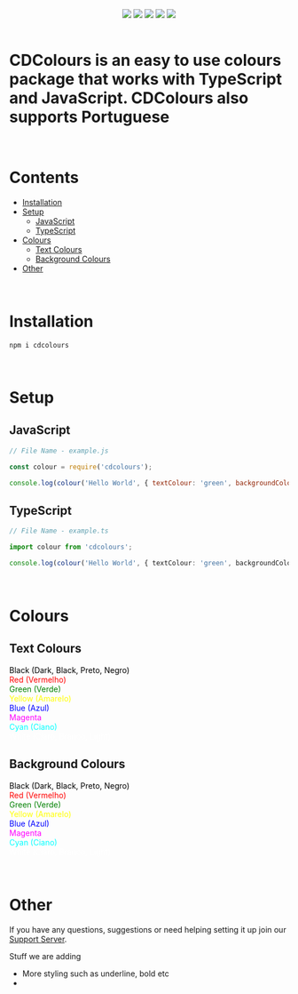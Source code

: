 

<div style="text-align:center">
<a href="https://discord.com/invite/jUNbV5u"><img src="https://img.shields.io/discord/769710808435261490.svg"></a>
<a href="https://www.npmjs.com/package/cdcolours"><img src="https://img.shields.io/npm/dt/cdcolours.svg"></a>
<a href="https://www.npmjs.com/package/cdcolours"><img src="https://img.shields.io/npm/dm/cdcolours.svg?style=color=blue"></a>
<a href="https://www.npmjs.com/package/cdcolours"><img src="https://img.shields.io/npm/v/cdcolours.svg?style=color=blue"></a>
<a href="https://github.com/CreativeDevelopments/CDColours"><img src="https://img.shields.io/badge/license-MIT-blue.svg?style=flat-square"></a>
</div>

<br>

<h1>CDColours is an easy to use colours package that works with TypeScript and JavaScript. CDColours also supports Portuguese</h1>

<br>

# Contents

- [Installation](#installation)
- [Setup](#setup)
    - [JavaScript](#javascript)
    - [TypeScript](#typescript)
- [Colours](#colours)
    - [Text Colours](#text-colours)
    - [Background Colours](#background-colours)
- [Other](#other)

<br>

# Installation
```
npm i cdcolours
```

<br>

# Setup

## JavaScript
```js
// File Name - example.js

const colour = require('cdcolours');

console.log(colour('Hello World', { textColour: 'green', backgroundColour: 'cyan'}));
```

## TypeScript
```ts
// File Name - example.ts

import colour from 'cdcolours';

console.log(colour('Hello World', { textColour: 'green', backgroundColour: 'cyan'}));
```

<br>

# Colours

## Text Colours
<span style="color: black">Black (Dark, Black, Preto, Negro)</span>  
<span style="color: red">Red (Vermelho)</span>  
<span style="color: green">Green (Verde)</span>  
<span style="color: yellow">Yellow (Amarelo)</span>  
<span style="color: blue">Blue (Azul)</span>  
<span style="color: magenta">Magenta</span>  
<span style="color: cyan">Cyan (Ciano)</span>  
<span style="color:white">White (Claro, Branco, Light)</span>  

## Background Colours
<span style="color: black">Black (Dark, Black, Preto, Negro)</span>  
<span style="color: red">Red (Vermelho)</span>  
<span style="color: green">Green (Verde)</span>  
<span style="color: yellow">Yellow (Amarelo)</span>  
<span style="color: blue">Blue (Azul)</span>  
<span style="color: magenta">Magenta</span>  
<span style="color: cyan">Cyan (Ciano)</span>  
<span style="color:white">White (Claro, Branco, Light)</span>  

<br>

# Other
If you have any questions, suggestions or need helping setting it up join our [Support Server](https://discord.gg/jUNbV5u).

Stuff we are adding

<ul>
    <li>More styling such as underline, bold etc<li>
</ul>

